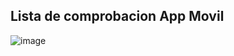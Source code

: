 ## Lista de comprobacion App Movil
![image](https://github.com/user-attachments/assets/45269aad-1cfc-4422-84e7-e09a6825f8fa)
